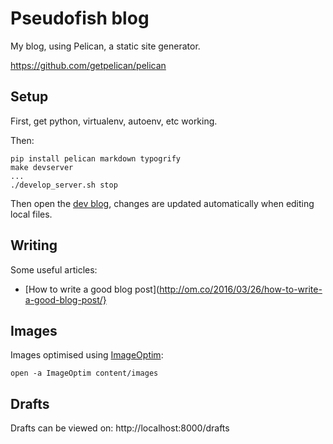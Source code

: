 # Pseudofish blog

My blog, using Pelican, a static site generator.

https://github.com/getpelican/pelican

## Setup
First, get python, virtualenv, autoenv, etc working.

Then:

```
pip install pelican markdown typogrify
make devserver
...
./develop_server.sh stop
```

Then open the [dev blog](http://localhost:8000/), changes are updated
automatically when editing local files.

## Writing
Some useful articles:

* [How to write a good blog post](http://om.co/2016/03/26/how-to-write-a-good-blog-post/}

## Images
Images optimised using [ImageOptim](https://imageoptim.com/command-line.html):

```
open -a ImageOptim content/images
```

## Drafts
Drafts can be viewed on: http://localhost:8000/drafts
